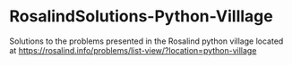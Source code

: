 # RosalindSolutions-Python-Villlage
Solutions to the problems presented in the Rosalind python village located at https://rosalind.info/problems/list-view/?location=python-village
